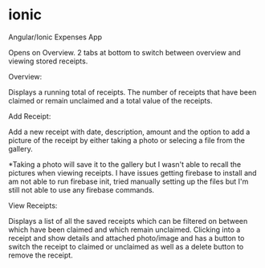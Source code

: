 # ionic

Angular/Ionic Expenses App


Opens on Overview. 2 tabs at bottom to switch between overview and viewing stored receipts.


Overview:

Displays a running total of receipts. The number of receipts that have been claimed or remain unclaimed and a total value of the receipts.


Add Receipt:

Add a new receipt with date, description, amount and the option to add a picture of the receipt by either taking a photo or selecing a file from the gallery.

*Taking a photo will save it to the gallery but I wasn't able to recall the pictures when viewing receipts. I have issues getting firebase to install and am not able to run firebase init, tried manually setting up the files but I'm still not able to use any firebase commands.


View Receipts:

Displays a list of all the saved receipts which can be filtered on between which have been claimed and which remain unclaimed. Clicking into a receipt and show details and attached photo/image and has a button to switch the receipt to claimed or unclaimed as well as a delete button to remove the receipt. 
